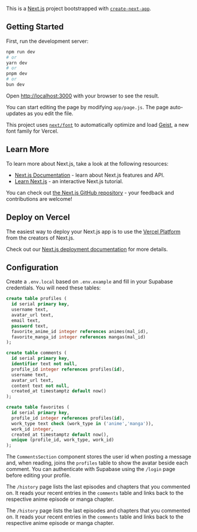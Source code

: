 This is a [Next.js](https://nextjs.org) project bootstrapped with [`create-next-app`](https://github.com/vercel/next.js/tree/canary/packages/create-next-app).

## Getting Started

First, run the development server:

```bash
npm run dev
# or
yarn dev
# or
pnpm dev
# or
bun dev
```

Open [http://localhost:3000](http://localhost:3000) with your browser to see the result.

You can start editing the page by modifying `app/page.js`. The page auto-updates as you edit the file.

This project uses [`next/font`](https://nextjs.org/docs/app/building-your-application/optimizing/fonts) to automatically optimize and load [Geist](https://vercel.com/font), a new font family for Vercel.

## Learn More

To learn more about Next.js, take a look at the following resources:

- [Next.js Documentation](https://nextjs.org/docs) - learn about Next.js features and API.
- [Learn Next.js](https://nextjs.org/learn) - an interactive Next.js tutorial.

You can check out [the Next.js GitHub repository](https://github.com/vercel/next.js) - your feedback and contributions are welcome!

## Deploy on Vercel

The easiest way to deploy your Next.js app is to use the [Vercel Platform](https://vercel.com/new?utm_medium=default-template&filter=next.js&utm_source=create-next-app&utm_campaign=create-next-app-readme) from the creators of Next.js.

Check out our [Next.js deployment documentation](https://nextjs.org/docs/app/building-your-application/deploying) for more details.

## Configuration

Create a `.env.local` based on `.env.example` and fill in your Supabase credentials. You will need these tables:

```sql
create table profiles (
  id serial primary key,
  username text,
  avatar_url text,
  email text,
  password text,
  favorite_anime_id integer references animes(mal_id),
  favorite_manga_id integer references mangas(mal_id)
);

create table comments (
  id serial primary key,
  identifier text not null,
  profile_id integer references profiles(id),
  username text,
  avatar_url text,
  content text not null,
  created_at timestamptz default now()
);

create table favorites (
  id serial primary key,
  profile_id integer references profiles(id),
  work_type text check (work_type in ('anime','manga')),
  work_id integer,
  created_at timestamptz default now(),
  unique (profile_id, work_type, work_id)
);
```

The `CommentsSection` component stores the user id when posting a message and, when reading, joins the `profiles` table to show the avatar beside each comment.
You can authenticate with Supabase using the `/login` page before editing your profile.

The `/history` page lists the last episodes and chapters that you commented on. It reads your recent entries in the `comments` table and links back to the respective anime episode or manga chapter.

The `/history` page lists the last episodes and chapters that you commented on. It reads your recent entries in the `comments` table and links back to the respective anime episode or manga chapter.

